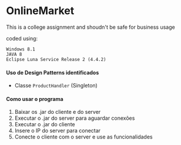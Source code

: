 # OnlineMarket
This is a college assignment and shoudn't be safe for business usage

coded using:

```
Windows 8.1
JAVA 8
Eclipse Luna Service Release 2 (4.4.2)
```

#### Uso de Design Patterns identificados
  - Classe `ProductHandler` (Singleton)
  

#### Como usar o programa
  1. Baixar os .jar do cliente e do server
  2. Executar o .jar do server para aguardar conexões
  3. Executar o .jar do cliente
  4. Insere o IP do server para conectar
  5. Conecte o cliente com o server e use as funcionalidades
